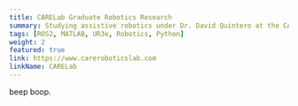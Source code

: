 ```yaml
---
title: CARELab Graduate Robotics Research
summary: Studying assistive robotics under Dr. David Quintero at the CARELab (Control for Assistive and Rehabilitation Robotics Lab) at SFSU.
tags: [ROS2, MATLAB, UR3e, Robotics, Python]
weight: 2
featured: true
link: https://www.careroboticslab.com
linkName: CARELab
---
```


beep boop.
